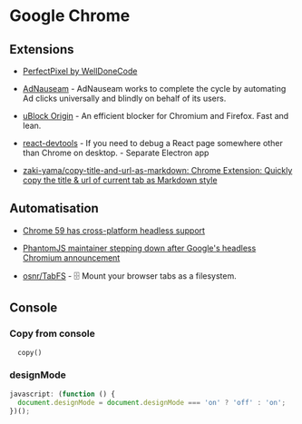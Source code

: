 # Google Chrome

## Extensions

- [PerfectPixel by WellDoneCode](https://chrome.google.com/webstore/detail/perfectpixel-by-welldonec/dkaagdgjmgdmbnecmcefdhjekcoceebi)

- [AdNauseam](https://adnauseam.io) - AdNauseam works to complete the cycle by automating Ad clicks universally and blindly on behalf of its users.

- [uBlock Origin](https://github.com/gorhill/uBlock) - An efficient blocker for Chromium and Firefox. Fast and lean.

- [react-devtools](https://github.com/facebook/react-devtools/tree/master/packages/react-devtools) - If you need to debug a React page somewhere other than Chrome on desktop. - Separate Electron app

- [zaki-yama/copy-title-and-url-as-markdown: Chrome Extension: Quickly copy the title & url of current tab as Markdown style](https://github.com/zaki-yama/copy-title-and-url-as-markdown)

## Automatisation

- [Chrome 59 has cross-platform headless support](https://news.ycombinator.com/item?id=14101233)

- [PhantomJS maintainer stepping down after Google's headless Chromium announcement](https://www.reddit.com/r/javascript/comments/654mnq/phantomjs_maintainer_stepping_down_after_googles/)

- [osnr/TabFS](https://github.com/osnr/TabFS) - 🗄 Mount your browser tabs as a filesystem.

## Console

### Copy from console

```
  copy()
```

### designMode

```js
javascript: (function () {
  document.designMode = document.designMode === 'on' ? 'off' : 'on';
})();
```
